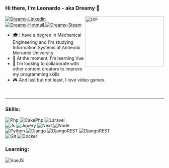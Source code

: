 ### Hi there, I'm Leonardo - aka Dreamy 👋

  <img align="right" alt="GIF" src="http://78.media.tumblr.com/4ef4b9ec185e9100bc59a578eede4c3c/tumblr_p7cl0wAtFd1rnbh24o1_540.gif" width="250" height="160" />

<a href="https://www.linkedin.com/in/leonardorochadev">
  <img align="center" alt="Dreamy-Linkedin" src="https://img.shields.io/badge/LinkedIn-0077B5?style=flat&logo=linkedin&logoColor=white">
</a>
<a href="mailto:leonardorocha-@hotmail.com">
  <img align="center" alt="Dreamy-Hotmail" src="https://img.shields.io/badge/Microsoft_Outlook-0078D4?style=flat&logo=microsoft-outlook&logoColor=white">
</a>
<a href="https://steamcommunity.com/id/welcometomydream/">
  <img align="center" alt="Dreamy-Steam" src="https://img.shields.io/badge/Steam-000000?style=flat&logo=steam&logoColor=white">
</a>

- 🎓 I have a degree in Mechanical Engineering and I'm studying Information Systems at Anhembi Morumbi University
- 🌱 At the moment, I'm learning Vue
- 👯 I’m looking to collaborate with other content creators to improve my programming skills
- 🎮 And last but not least, I love video games.

<br />

---

### Skills:
![Php](https://img.shields.io/badge/PHP-777BB4?style=for-the-badge&logo=php&logoColor=white)
![CakePhp](https://img.shields.io/badge/CakePhp-d33c44?style=for-the-badge&logo=cakephp&logoColor=white)
![Laravel](https://img.shields.io/badge/Laravel-FF2D20?style=for-the-badge&logo=laravel&logoColor=white)
<br />
![Js](https://img.shields.io/badge/JavaScript-323330?style=for-the-badge&logo=javascript&logoColor=F7DF1E)
![Jquery](https://img.shields.io/badge/jQuery-0769AD?style=for-the-badge&logo=jquery&logoColor=white)
![Next](https://img.shields.io/badge/next.js-000000?style=for-the-badge&logo=nextdotjs&logoColor=white)
![Node](https://img.shields.io/badge/Node.js-339933?style=for-the-badge&logo=nodedotjs&logoColor=white)
<br />
![Python](https://img.shields.io/badge/python-3670A0?style=for-the-badge&logo=python&logoColor=ffdd54)
![Django](https://img.shields.io/badge/django-%23092E20.svg?style=for-the-badge&logo=django&logoColor=white)
![DjangoREST](https://img.shields.io/badge/DJANGO-REST-ff1709?style=for-the-badge&logo=django&logoColor=white&color=ff1709&labelColor=gray)
![DjangoREST](https://img.shields.io/badge/fastapi-109989?style=for-the-badge&logo=FASTAPI&logoColor=white)
<br />
![Git](https://img.shields.io/badge/git-%23F05033.svg?style=for-the-badge&logo=git&logoColor=white)
![Docker](https://img.shields.io/badge/docker-%230db7ed.svg?style=for-the-badge&logo=docker&logoColor=white)

### Learning:
![VueJS](https://img.shields.io/badge/Vue%20js-35495E?style=for-the-badge&logo=vuedotjs&logoColor=4FC08D)
